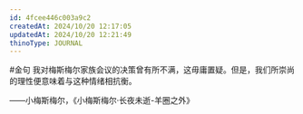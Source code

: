 ```yaml
---
id: 4fcee446c003a9c2
createdAt: 2024/10/20 12:17:05
updatedAt: 2024/10/20 12:21:49
thinoType: JOURNAL
---
```

#金句 我对梅斯梅尔家族会议的决策曾有所不满，这毋庸置疑。但是，我们所崇尚的理性便意味着与这种情绪相抗衡。

——小梅斯梅尔，《小梅斯梅尔·长夜未逝-羊圈之外》
